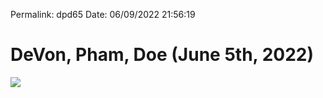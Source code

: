 
Permalink: dpd65
Date: 06/09/2022 21:56:19

# DeVon, Pham, Doe (June 5th, 2022)

![](https://i.imgur.com/z9XOw7N.jpg)